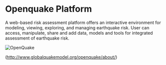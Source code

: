 Openquake Platform
==================

A web-based risk assessment platform offers an interactive environment for modeling, viewing, exploring, and managing earthquake risk.
User can access, manipulate, share and add data, models and tools for integrated assessment of earthquake risk.

![OpenQuake](http://www.globalquakemodel.org/media/cms_page_media/15/OQ-workflows_1.png.530x400_q85_crop.jpg)

(http://www.globalquakemodel.org/openquake/about/)
